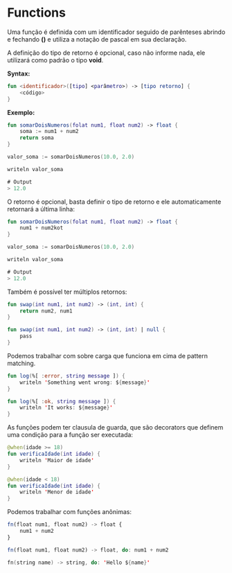 # Functions

Uma função é definida com um identificador seguido de parênteses abrindo e fechando **()** e utiliza a notação de pascal em sua declaração.

A definição do tipo de retorno é opcional, caso não informe nada, ele utilizará como padrão o tipo **void**.

**Syntax:**

```kotlin
fun <identificador>([tipo] <parâmetro>) -> [tipo retorno] {
    <código>
}
```

**Exemplo:**

```kotlin
fun somarDoisNumeros(folat num1, float num2) -> float {
    soma := num1 + num2
    return soma
}

valor_soma := somarDoisNumeros(10.0, 2.0)

writeln valor_soma

# Output
> 12.0
```

O retorno é opcional, basta definir o tipo de retorno e ele automaticamente retornará a última linha:

```kotlin
fun somarDoisNumeros(folat num1, float num2) -> float {
    num1 + num2kot
}

valor_soma := somarDoisNumeros(10.0, 2.0)

writeln valor_soma

# Output
> 12.0
```

Também é possível ter múltiplos retornos:

```kotlin
fun swap(int num1, int num2) -> (int, int) {
    return num2, num1
}
```

```kotlin
fun swap(int num1, int num2) -> (int, int) | null {
    pass
}
```

Podemos trabalhar com sobre carga que funciona em cima de pattern matching.

```kotlin
fun log(%[ :error, string message ]) {
    writeln 'Something went wrong: ${message}'
}

fun log(%[ :ok, string message ]) {
    writeln 'It works: ${message}'
}
```

As funções podem ter clausula de guarda, que são decorators que definem uma condição para a função ser executada:

```kotlin
@when(idade >= 18)
fun verificaIdade(int idade) {
    writeln 'Maior de idade'
}

@when(idade < 18)
fun verificaIdade(int idade) {
    writeln 'Menor de idade'
}
```

Podemos trabalhar com funções anônimas:

```typescript
fn(float num1, float num2) -> float {
    num1 + num2
}
```

```typescript
fn(float num1, float num2) -> float, do: num1 + num2
```

```kotlin
fn(string name) -> string, do: 'Hello ${name}'
```
